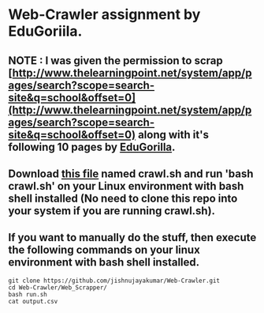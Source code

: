 # Web-Crawler assignment by EduGoriila.
## NOTE : I was given the permission to scrap [http://www.thelearningpoint.net/system/app/pages/search?scope=search-site&q=school&offset=0](http://www.thelearningpoint.net/system/app/pages/search?scope=search-site&q=school&offset=0) along with it's following 10 pages by [EduGorilla](https://edugorilla.com/). 
## Download [this file](https://drive.google.com/open?id=0B92OA582_n-wRXpGM0xXUTZhRWUzY3pLYkhSQ0tnWmU5a25j) named crawl.sh and run 'bash crawl.sh' on your Linux environment with bash shell installed (No need to clone this repo into your system if you are running crawl.sh).

## If you want to manually do the stuff, then execute the following commands on your linux environment with bash shell installed.

```shell
git clone https://github.com/jishnujayakumar/Web-Crawler.git
cd Web-Crawler/Web_Scrapper/
bash run.sh
cat output.csv
